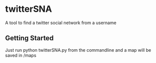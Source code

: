 # twitterSNA
A tool to find a twitter social network from a username

## Getting Started

Just run python twitterSNA.py <user> from the commandline and a map will be saved in /maps
